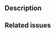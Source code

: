 ## Description

<!-- Tell us what you did and why -->

## Related issues

<!-- Related issues or pull requests -->
